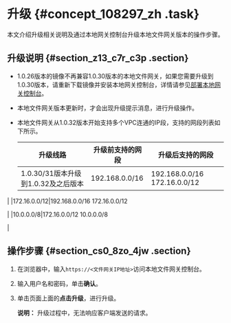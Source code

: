 # 升级 {#concept_108297_zh .task}

本文介绍升级相关说明及通过本地网关控制台升级本地文件网关版本的操作步骤。

## 升级说明 {#section_z13_c7r_c3p .section}

-   1.0.26版本的镜像不再兼容1.0.30版本的本地文件网关，如果您需要升级到1.0.30版本，请重新下载镜像并安装本地网关控制台，详情请参见[部署本地网关控制台](cn.zh-CN/本地控制台用户指南/文件网关/部署本地文件网关控制台.md#)。
-   本地文件网关版本更新时，才会出现升级提示消息，进行升级操作。
-   本地文件网关从1.0.32版本开始支持多个VPC连通的IP段，支持的网段列表如下所示。

    |升级线路|升级前支持的网段|升级后支持的网段|
    |----|--------|--------|
    |1.0.30/31版本升级到1.0.32及之后版本|192.168.0.0/16|192.168.0.0/16 172.16.0.0/12

 |
    |172.16.0.0/12|192.168.0.0/16 172.16.0.0/12

 |
    |10.0.0.0/8|172.16.0.0/12 10.0.0.0/8

 |


## 操作步骤 {#section_cs0_8zo_4jw .section}

1.  在浏览器中，输入`https://<文件网关IP地址>`访问本地文件网关控制台。
2.  输入用户名和密码，单击**确认**。
3.  单击页面上面的**点击升级**，进行升级。 

    **说明：** 升级过程中，无法响应客户端发送的请求。


